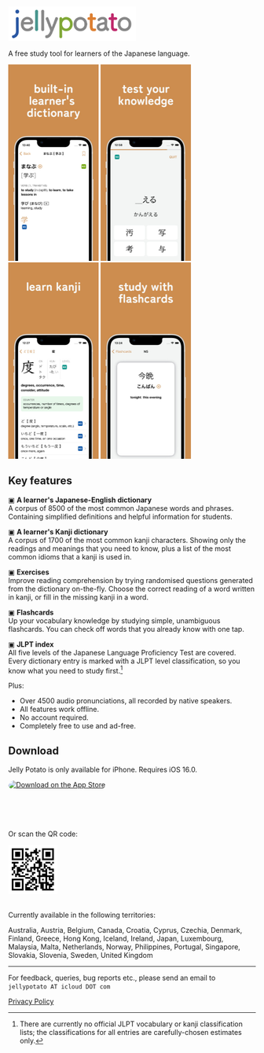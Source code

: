 <picture>
  <img alt="jellypotato logo" src="assets/jellypotatologoheader.png" width="260" height="70">
</picture>

A free study tool for learners of the Japanese language.

<picture>
  <a href="assets/appstore_sc_iphone67_dict_thumb.jpg"><img alt="screenshot" src="assets/appstore_sc_iphone67_dict_thumb.jpg" width="184" height="400"></a>
</picture>
<picture>
  <a href="assets/appstore_sc_iphone67_exercise_thumb.jpg"><img alt="screenshot" src="assets/appstore_sc_iphone67_exercise_thumb.jpg" width="184" height="400"></a>
</picture>
<picture>
  <a href="assets/appstore_sc_iphone67_kanji_thumb.jpg"><img alt="screenshot" src="assets/appstore_sc_iphone67_kanji_thumb.jpg" width="184" height="400"></a>
</picture>
<picture>
  <a href="assets/appstore_sc_iphone67_flashcards_thumb.jpg"><img alt="screenshot" src="assets/appstore_sc_iphone67_flashcards_thumb.jpg" width="184" height="400"></a>
</picture>

## Key features

▣ **A learner's Japanese-English dictionary**<br>
A corpus of 8500 of the most common Japanese words and phrases. Containing simplified definitions and helpful information for students. 

▣ **A learner's Kanji dictionary**<br>
A corpus of 1700 of the most common kanji characters. Showing only the readings and meanings that you need to know, plus a list of the most common idioms that a kanji is used in.

▣ **Exercises**<br>
Improve reading comprehension by trying randomised questions generated from the dictionary on-the-fly. Choose the correct reading of a word written in kanji, or fill in the missing kanji in a word. 

▣ **Flashcards**<br>
Up your vocabulary knowledge by studying simple, unambiguous flashcards. You can check off words that you already know with one tap. 

▣ **JLPT index**<br>
All five levels of the Japanese Language Proficiency Test are covered. Every dictionary entry is marked with a JLPT level classification, so you know what you need to study first.[^1]

Plus:

* Over 4500 audio pronunciations, all recorded by native speakers.
* All features work offline.
* No account required.
* Completely free to use and ad-free.

## Download

Jelly Potato is only available for iPhone. Requires iOS 16.0.

<a href="https://apps.apple.com/gb/app/jelly-potato/id1669584186?itsct=apps_box_badge&amp;itscg=30200" style="display: inline-block; overflow: hidden; border-radius: 13px; width: 250px; height: 83px;"><img src="https://tools.applemediaservices.com/api/badges/download-on-the-app-store/black/en-us?size=250x83&amp;releaseDate=1676678400" alt="Download on the App Store" style="border-radius: 13px; width: 250px; height: 83px;"></a>

Or scan the QR code:  

<picture>
<img src="assets/qr-code.jpg" width="100" height="100">
</picture>

<br>Currently available in the following territories:<br>

Australia, Austria, Belgium, Canada, Croatia, Cyprus, Czechia, Denmark, Finland, Greece, Hong Kong, Iceland, Ireland, Japan, Luxembourg, Malaysia, Malta, Netherlands, Norway, Philippines, Portugal, Singapore, Slovakia, Slovenia, Sweden, United Kingdom

[^1]: There are currently no official JLPT vocabulary or kanji classification lists; the classifications for all entries are carefully-chosen estimates only.

---

For feedback, queries, bug reports etc., please send an email to `jellypotato AT icloud DOT com`

[Privacy Policy](privacypolicy.md)
